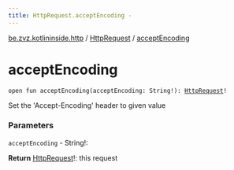 ```yaml
---
title: HttpRequest.acceptEncoding - 
---
```


[be.zvz.kotlininside.http](../index.html) / [HttpRequest](index.html) / [acceptEncoding](./accept-encoding.html)

# acceptEncoding

`open fun acceptEncoding(acceptEncoding: String!): `[`HttpRequest`](index.html)`!`

Set the 'Accept-Encoding' header to given value

### Parameters

`acceptEncoding` - String!:

**Return**
[HttpRequest](index.html)!: this request


